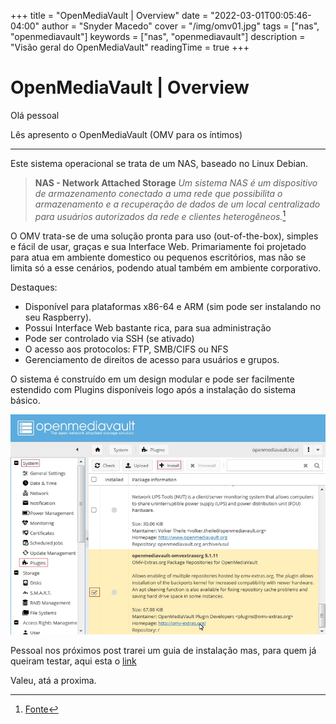 +++
title = "OpenMediaVault | Overview"
date = "2022-03-01T00:05:46-04:00"
author = "Snyder Macedo"
cover = "/img/omv01.jpg"
tags = ["nas", "openmediavault"]
keywords = ["nas", "openmediavault"]
description = "Visão geral do OpenMediaVault"
readingTime = true
+++

# OpenMediaVault | Overview

Olá pessoal

Lês apresento o OpenMediaVault (OMV para os íntimos)

---

Este sistema operacional se trata de um NAS, baseado no Linux Debian.

> **NAS - Network Attached Storage**
*Um sistema NAS é um dispositivo de armazenamento conectado a uma rede que possibilita o armazenamento e a recuperação de dados de um local centralizado para usuários autorizados da rede e clientes heterogêneos.*[^1]

O OMV trata-se de uma solução pronta para uso (out-of-the-box), simples e fácil de usar, graças e sua Interface Web. Primariamente foi projetado para atua em ambiente domestico ou pequenos escritórios, mas não se limita só a esse cenários, podendo atual também em ambiente corporativo.

Destaques:

- Disponível para plataformas x86-64 e ARM (sim pode ser instalando no seu Raspberry).
- Possui Interface Web bastante rica, para sua administração
- Pode ser controlado via SSH (se ativado)
- O acesso aos protocolos: FTP, SMB/CIFS ou NFS
- Gerenciamento de direitos de acesso para usuários e grupos.

O sistema é construído em um design modular e pode ser facilmente estendido com Plugins disponíveis logo após a instalação do sistema básico.

![OMV Plugins](/img/omv02.jpg)

Pessoal nos próximos post trarei um guia de instalação mas, para quem já queiram testar, aqui esta o [link]([https://www.openmediavault.org/](https://www.openmediavault.org/))

Valeu, atá a proxima.

[^1]: [Fonte](https://www.seagate.com/br/pt/tech-insights/what-is-nas-master-ti/)                                                                

